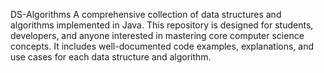 DS-Algorithms
A comprehensive collection of data structures and algorithms implemented in Java. This repository is designed for students, developers, and anyone interested in mastering core computer science concepts. It includes well-documented code examples, explanations, and use cases for each data structure and algorithm.

